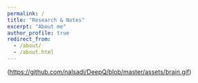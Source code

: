 ```yaml
---
permalink: /
title: "Research & Notes"
excerpt: "About me"
author_profile: true
redirect_from: 
  - /about/
  - /about.html
---
```

(https://github.com/nalsadi/DeepQ/blob/master/assets/brain.gif)


        
      
